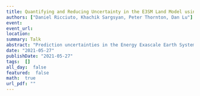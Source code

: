 ```yaml
---
title: Quantifying and Reducing Uncertainty in the E3SM Land Model using Surrogate Modeling
authors: ["Daniel Ricciuto, Khachik Sargsyan, Peter Thornton, Dan Lu"]
event: 
event_url: 
location: 
summary: Talk
abstract: "Prediction uncertainties in the Energy Exascale Earth System land model (ELM) are caused in part by uncertain parameters related to ecosystem processes that control fluxes of carbon and energy. To quantify this uncertainty, 10 model parameters were varied across a 275-member ensemble of global ELM simulations performed at 2x2 degree spatial resolution using satellite phenology. A temporally and spatially resolved surrogate model of gross primary productivity and latent heat flux was then created using a dimension-reduction technique. Global sensitivity analysis performed using the surrogate model indicates different parameters drive model prediction uncertainty depending on time of year, location and environmental conditions. In warmer and drier climates, parameters controlling stomatal conductance and rooting depth distribution are strong drivers of productivity, while in colder climates phenology and temperature sensitivity parameters are more important. Finally, we perform a calibration on the surrogate model using Bayesian methods to demonstrate how ELM parameters and predictions may be improved using gridded observation datasets."
date: "2021-05-27"
publishDate: "2021-05-27"
tags:  []
all_day:  false
featured:  false
math:  true
url_pdf: ""
---
```

